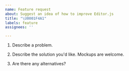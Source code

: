 ```yaml
---
name: Feature request
about: Suggest an idea of how to improve Editor.js
title: "\U0001F4A1"
labels: feature
assignees: ''

---
```


1. Describe a problem.

2. Describe the solution you'd like. Mockups are welcome.

3. Are there any alternatives?
